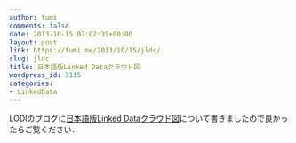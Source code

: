 ```yaml
---
author: fumi
comments: false
date: 2013-10-15 07:02:39+00:00
layout: post
link: https://fumi.me/2013/10/15/jldc/
slug: jldc
title: 日本語版Linked Dataクラウド図
wordpress_id: 3115
categories:
- LinkedData
---
```


LODIのブログに[日本語版Linked Dataクラウド図](http://linkedopendata.jp/?p=411)について書きましたので良かったらご覧ください．
